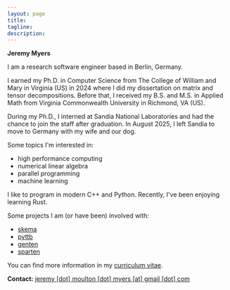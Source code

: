 ```yaml
---
layout: page
title: 
tagline: 
description: 
---
```


**Jeremy Myers**

I am a research software engineer based in Berlin, Germany.

I earned my Ph.D. in Computer Science from The College of William and Mary in
Virginia (US) in 2024 where I did my dissertation on matrix and tensor
decompositions. Before that, I received my B.S. and M.S. in Applied Math from
Virginia Commonwealth University in Richmond, VA (US).

During my Ph.D., I interned at Sandia National Laboratories and had the chance
to join the staff after graduation. In August 2025, I left Sandia to move to
Germany with my wife and our dog.

Some topics I'm interested in:
- high performance computing
- numerical linear algebra
- parallel programming
- machine learning

I like to program in modern C++ and Python. Recently, I've been enjoying
learning Rust.

Some projects I am (or have been) involved with:
- [skema](https://github.com/jeremy-myers/skema)
- [pyttb](https://github.com/sandialabs/pyttb)
- [genten](https://github.com/sandialabs/GenTen)
- [sparten](https://github.com/sandialabs/sparten)

You can find more information in my [curriculum
vitae](./assets/jeremy-m-myers-cv.pdf).

**Contact:** [jeremy [dot] moulton [dot] myers [at] gmail [dot] com](mailto:jeremy.moulton.myers@gmail.com)


